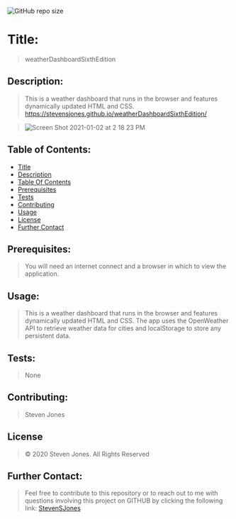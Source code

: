![GitHub repo size](https://img.shields.io/github/repo-size/stevensjones/weatherDashboardSixthEdition)

# Title: 
> weatherDashboardSixthEdition
## Description: 
>This is a weather dashboard that runs in the browser and features dynamically updated HTML and CSS.
> https://stevensjones.github.io/weatherDashboardSixthEdition/

> ![Screen Shot 2021-01-02 at 2 18 23 PM](https://user-images.githubusercontent.com/56704209/103466941-03df2e80-4d07-11eb-83b3-4fc94dc171fa.jpg)
## Table of Contents:
- [Title](#Title)
- [Description](#Description)
- [Table Of Contents](#TableOfContents)
- [Prerequisites](#Prerequisites)
- [Tests](#Tests)
- [Contributing](#Contributing)
- [Usage](#Usage) 
- [License](#License)
- [Further Contact](#FurtherContact)
## Prerequisites:
> You will need an internet connect and a browser in which to view the application. 
## Usage:
> This is a weather dashboard that runs in the browser and features dynamically updated HTML and CSS.
> The app uses the OpenWeather API to retrieve weather data for cities and localStorage to store any persistent data.    
## Tests:
> None    
## Contributing:
> Steven Jones
## License
> © 2020 Steven Jones. All Rights Reserved 
## Further Contact:
> Feel free to contribute to this repository or to reach out to me with questions involving this project on GITHUB by clicking the following link: [StevenSJones](https://github.com/stevensjones)
